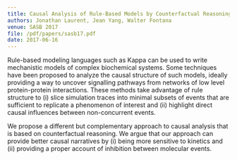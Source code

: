 ```yaml
---
title: Causal Analysis of Rule-Based Models by Counterfactual Reasoning
authors: Jonathan Laurent, Jean Yang, Walter Fontana
venue: SASB 2017
file: /pdf/papers/sasb17.pdf
date: 2017-06-16
---
```


Rule-based modeling languages such as Kappa can be used to write mechanistic models of complex biochemical systems. Some techniques have been proposed to analyze the causal structure of such models, ideally providing a way to uncover signalling pathways from networks of low level protein-protein interactions. These methods take advantage of rule structure to (i) slice simulation traces into minimal subsets of events that are sufficient to replicate a phenomenon of interest and (ii) highlight direct causal influences between non-concurrent events.

We propose a different but complementary approach to causal analysis that is based on counterfactual reasoning. We argue that our approach can provide better causal narratives by (i) being more sensitive to kinetics and (ii) providing a proper account of inhibition between molecular events.